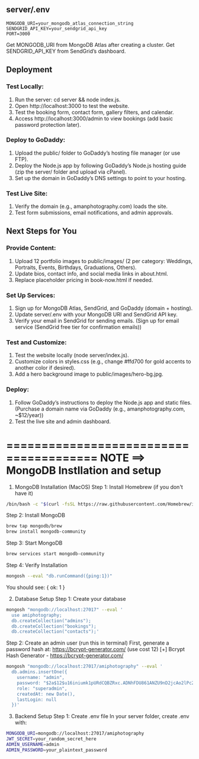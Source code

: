 ## server/.env
```
MONGODB_URI=your_mongodb_atlas_connection_string
SENDGRID_API_KEY=your_sendgrid_api_key
PORT=3000
```
Get MONGODB_URI from MongoDB Atlas after creating a cluster.
Get SENDGRID_API_KEY from SendGrid’s dashboard.


## Deployment
### Test Locally:
1. Run the server: cd server && node index.js.
2. Open http://localhost:3000 to test the website.
3. Test the booking form, contact form, gallery filters, and calendar.
4. Access http://localhost:3000/admin to view bookings (add basic password protection later).

### Deploy to GoDaddy:
1. Upload the public/ folder to GoDaddy’s hosting file manager (or use FTP).
2. Deploy the Node.js app by following GoDaddy’s Node.js hosting guide (zip the server/ folder and upload via cPanel).
3. Set up the domain in GoDaddy’s DNS settings to point to your hosting.

### Test Live Site:
1. Verify the domain (e.g., amanphotography.com) loads the site.
2. Test form submissions, email notifications, and admin approvals.


## Next Steps for You
### Provide Content:
1. Upload 12 portfolio images to public/images/ (2 per category: Weddings, Portraits, Events, Birthdays, Graduations, Others).
2. Update bios, contact info, and social media links in about.html.
3. Replace placeholder pricing in book-now.html if needed.

### Set Up Services:
1. Sign up for MongoDB Atlas, SendGrid, and GoDaddy (domain + hosting).
2. Update server/.env with your MongoDB URI and SendGrid API key.
3. Verify your email in SendGrid for sending emails.
    (Sign up for email service (SendGrid free tier for confirmation emails))


### Test and Customize:
1. Test the website locally (node server/index.js).
2. Customize colors in styles.css (e.g., change #ffd700 for gold accents to another color if desired).
3. Add a hero background image to public/images/hero-bg.jpg.

### Deploy:
1. Follow GoDaddy’s instructions to deploy the Node.js app and static files. 
    (Purchase a domain name via GoDaddy (e.g., amanphotography.com, ~$12/year))
2. Test the live site and admin dashboard.


=======================================
NOTE ==> MongoDB Instllation and setup
=======================================
1. MongoDB Installation (MacOS)
Step 1: Install Homebrew (if you don't have it)
```bash
/bin/bash -c "$(curl -fsSL https://raw.githubusercontent.com/Homebrew/install/HEAD/install.sh)"
```

Step 2: Install MongoDB
```bash
brew tap mongodb/brew
brew install mongodb-community
```

Step 3: Start MongoDB
```bash
brew services start mongodb-community
```

Step 4: Verify Installation
```bash
mongosh --eval "db.runCommand({ping:1})"
```
You should see: { ok: 1 }

2. Database Setup
Step 1: Create your database
```bash
mongosh "mongodb://localhost:27017" --eval '
  use amiphotography;
  db.createCollection("admins");
  db.createCollection("bookings");
  db.createCollection("contacts");'
```

Step 2: Create an admin user (run this in terminal)
First, generate a password hash at: https://bcrypt-generator.com/ (use cost 12)
[+] Bcrypt Hash Generator - https://bcrypt-generator.com/
```bash
mongosh "mongodb://localhost:27017/amiphotography" --eval '
  db.admins.insertOne({
    username: "admin",
    password: "$2a$12$u16iniumk1pURdCQBZRxc.ADNhFDU861ANZU9nD2jcAo2lPc2eYuW", 
    role: "superadmin",
    createdAt: new Date(),
    lastLogin: null
  })'
```

3. Backend Setup
Step 1: Create .env file
In your server folder, create .env with:
```bash
MONGODB_URI=mongodb://localhost:27017/amiphotography
JWT_SECRET=your_random_secret_here
ADMIN_USERNAME=admin
ADMIN_PASSWORD=your_plaintext_password
```